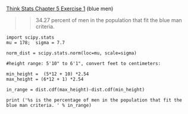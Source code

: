 [Think Stats Chapter 5 Exercise 1](http://greenteapress.com/thinkstats2/html/thinkstats2006.html#toc50) (blue men)

>> 34.27 percent of men in the population that fit the blue man criteria. 

```
import scipy.stats
mu = 178;  sigma = 7.7

norm_dist = scipy.stats.norm(loc=mu, scale=sigma)

#height range: 5'10" to 6'1", convert feet to centimeters:

min_height =  (5*12 + 10) *2.54
max_height = (6*12 + 1) *2.54

in_range = dist.cdf(max_height)-dist.cdf(min_height)

print ('%s is the percentage of men in the population that fit the blue man criteria. ' % in_range)

```
